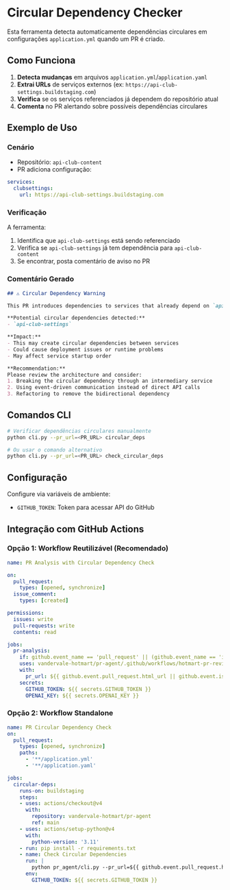 # Circular Dependency Checker

Esta ferramenta detecta automaticamente dependências circulares em configurações `application.yml` quando um PR é criado.

## Como Funciona

1. **Detecta mudanças** em arquivos `application.yml`/`application.yaml`
2. **Extrai URLs** de serviços externos (ex: `https://api-club-settings.buildstaging.com`)
3. **Verifica** se os serviços referenciados já dependem do repositório atual
4. **Comenta** no PR alertando sobre possíveis dependências circulares

## Exemplo de Uso

### Cenário
- Repositório: `api-club-content`
- PR adiciona configuração:
```yaml
services:
  clubsettings:
    url: https://api-club-settings.buildstaging.com
```

### Verificação
A ferramenta:
1. Identifica que `api-club-settings` está sendo referenciado
2. Verifica se `api-club-settings` já tem dependência para `api-club-content`
3. Se encontrar, posta comentário de aviso no PR

### Comentário Gerado
```markdown
## ⚠️ Circular Dependency Warning

This PR introduces dependencies to services that already depend on `api-club-content`:

**Potential circular dependencies detected:**
- `api-club-settings`

**Impact:**
- This may create circular dependencies between services
- Could cause deployment issues or runtime problems
- May affect service startup order

**Recommendation:**
Please review the architecture and consider:
1. Breaking the circular dependency through an intermediary service
2. Using event-driven communication instead of direct API calls
3. Refactoring to remove the bidirectional dependency
```

## Comandos CLI

```bash
# Verificar dependências circulares manualmente
python cli.py --pr_url=<PR_URL> circular_deps

# Ou usar o comando alternativo
python cli.py --pr_url=<PR_URL> check_circular_deps
```

## Configuração

Configure via variáveis de ambiente:

- `GITHUB_TOKEN`: Token para acessar API do GitHub

## Integração com GitHub Actions

### Opção 1: Workflow Reutilizável (Recomendado)

```yaml
name: PR Analysis with Circular Dependency Check

on:
  pull_request:
    types: [opened, synchronize]
  issue_comment:
    types: [created]

permissions:
  issues: write
  pull-requests: write
  contents: read

jobs:
  pr-analysis:
    if: github.event_name == 'pull_request' || (github.event_name == 'issue_comment' && contains(github.event.comment.body, '/review'))
    uses: vandervale-hotmart/pr-agent/.github/workflows/hotmart-pr-review.yaml@main
    with:
      pr_url: ${{ github.event.pull_request.html_url || github.event.issue.pull_request.html_url }}
    secrets:
      GITHUB_TOKEN: ${{ secrets.GITHUB_TOKEN }}
      OPENAI_KEY: ${{ secrets.OPENAI_KEY }}
```

### Opção 2: Workflow Standalone

```yaml
name: PR Circular Dependency Check
on:
  pull_request:
    types: [opened, synchronize]
    paths:
      - '**/application.yml'
      - '**/application.yaml'

jobs:
  circular-deps:
    runs-on: buildstaging
    steps:
    - uses: actions/checkout@v4
      with:
        repository: vandervale-hotmart/pr-agent
        ref: main
    - uses: actions/setup-python@v4
      with:
        python-version: '3.11'
    - run: pip install -r requirements.txt
    - name: Check Circular Dependencies
      run: |
        python pr_agent/cli.py --pr_url=${{ github.event.pull_request.html_url }} circular_deps
      env:
        GITHUB_TOKEN: ${{ secrets.GITHUB_TOKEN }}
```